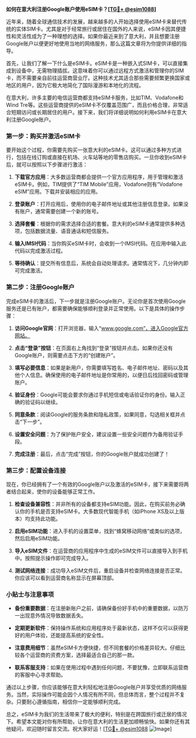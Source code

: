 **如何在意大利注册Google账户使用eSIM卡？[[TG💪+ @esim1088](https://t.me/s/esim1088)]**

近年来，随着全球通信技术的发展，越来越多的人开始选择使用eSIM卡来替代传统的实体SIM卡。尤其是对于经常旅行或居住在国外的人来说，eSIM卡因其便捷性和灵活性成为了一种理想的选择。如果你最近来到了意大利，并且想要注册Google账户以便更好地使用当地的网络服务，那么这篇文章将为你提供详细的指导。

首先，让我们了解一下什么是eSIM卡。eSIM卡是一种嵌入式SIM卡，可以直接集成到设备中，无需物理插拔。这意味着你可以通过远程方式激活和管理你的SIM卡，而不需要亲自前往运营商营业厅。这种技术尤其适合那些需要频繁更换国家或地区的用户，因为它极大地简化了国际漫游和本地化的流程。

在意大利，许多主要的电信运营商都支持eSIM卡服务，比如TIM、Vodafone和Wind Tre等。这些运营商提供的eSIM卡不仅覆盖范围广，而且价格合理，非常适合短期访问或长期居住的用户。接下来，我们将详细说明如何利用eSIM卡在意大利注册Google账户。

### 第一步：购买并激活eSIM卡

要开始这个过程，你需要先购买一张意大利的eSIM卡。这可以通过多种方式进行，包括在线订购或直接在机场、火车站等地的零售店购买。一旦你收到eSIM卡后，就可以按照以下步骤进行激活：

1. **下载官方应用**：大多数运营商都会提供一个官方应用程序，用于管理和激活eSIM卡。例如，TIM提供了“TIM Mobile”应用，Vodafone则有“Vodafone eSIM”应用。下载并安装相应的应用。
   
2. **登录账户**：打开应用后，使用你的电子邮件地址或其他注册信息登录。如果没有账户，通常需要创建一个新的账号。

3. **选择套餐**：根据你的需求选择合适的套餐。意大利的eSIM卡通常提供多种选项，包括数据流量、语音通话和短信服务。

4. **输入IMSI代码**：当你购买eSIM卡时，会收到一个IMSI代码。在应用中输入此代码以完成激活过程。

5. **等待确认**：提交所有信息后，系统会自动处理请求。通常情况下，几分钟内即可完成激活。

### 第二步：注册Google账户

完成eSIM卡的激活后，下一步就是注册Google账户。无论你是首次使用Google服务还是已有账户，都需要确保能够顺利登录并正常使用。以下是具体的操作步骤：

1. **访问Google官网**：打开浏览器，输入“www.google.com”，进入Google官方网站。

2. **点击“登录”按钮**：在页面右上角找到“登录”按钮并点击。如果你还没有Google账户，则需要点击下方的“创建账户”。

3. **填写必要信息**：如果是新用户，你需要填写姓名、电子邮件地址、密码以及其他个人信息。确保使用的电子邮件地址是你常用的，以便日后找回密码或管理账户。

4. **验证身份**：Google可能会要求你通过手机短信或电话验证你的身份。输入正确的验证码以继续。

5. **同意条款**：阅读Google的服务条款和隐私政策，如果同意，勾选相关框并点击“下一步”。

6. **设置安全问题**：为了保护账户安全，建议设置一些安全问题作为备用验证手段。

7. **完成注册**：最后，点击“完成”按钮，你的Google账户就成功创建了！

### 第三步：配置设备连接

现在，你已经拥有了一个有效的Google账户以及激活的eSIM卡，接下来需要将两者结合起来，使你的设备能够正常工作。

1. **检查设备兼容性**：并非所有的设备都支持eSIM功能。因此，在购买前务必确认你的手机是否支持eSIM卡。大多数现代智能手机（如iPhone XS及以上版本）均支持此功能。

2. **启用eSIM功能**：进入手机的设置菜单，找到“蜂窝移动网络”或类似的选项，然后启用eSIM功能。

3. **导入eSIM文件**：在运营商的应用程序中生成的eSIM文件可以直接导入到手机中。按照提示操作即可完成导入。

4. **测试网络连接**：成功导入eSIM文件后，重启设备并检查网络连接是否正常。你应该可以看到运营商名称显示在屏幕顶部。

### 小贴士与注意事项

- **备份重要数据**：在注册新账户之前，请确保备份好手机中的重要数据，以防万一出现意外情况导致数据丢失。
  
- **定期更新软件**：保持操作系统和应用程序处于最新状态，这样不仅可以获得更好的用户体验，还能提高系统的安全性。

- **注意费用细节**：虽然eSIM卡方便快捷，但不同套餐的价格差异较大。仔细比较各个运营商的资费方案，选择最适合自己的那一款。

- **联系客服支持**：如果在使用过程中遇到任何问题，不要犹豫，立即联系运营商的客服中心寻求帮助。

通过以上步骤，你应该能够在意大利轻松地注册Google账户并享受优质的网络服务。当然，实际操作可能会因个人情况有所不同，但总体而言，整个过程并不复杂。只要耐心遵循指南，相信你一定能够顺利完成。

总之，eSIM卡为我们的生活带来了极大的便利，特别是在跨国旅行或迁居的情况下。希望本文能对你有所帮助，让你在意大利的生活更加顺畅愉快。如果你还有其他疑问，欢迎随时留言交流。祝大家好运！[[TG💪+ @esim1088](https://t.me/s/esim1088) ![Image](https://i.postimg.cc/4NQfJmqS/Snipaste-2025-05-13-00-14-12.png)]